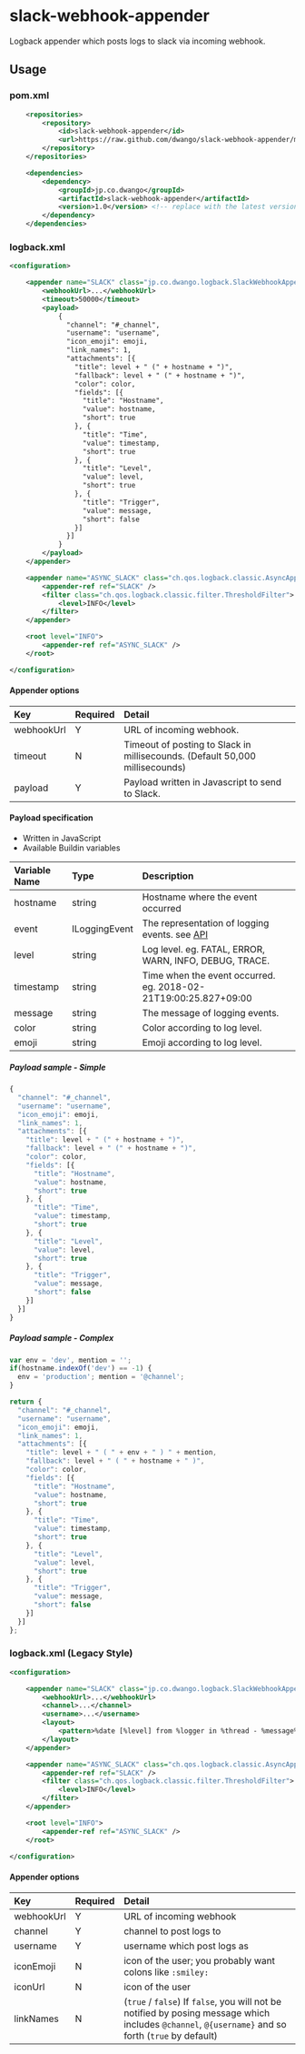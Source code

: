 # slack-webhook-appender
Logback appender which posts logs to slack via incoming webhook.


## Usage

### pom.xml

```xml
    <repositories>
        <repository>
            <id>slack-webhook-appender</id>
            <url>https://raw.github.com/dwango/slack-webhook-appender/mvn-repo/</url>
        </repository>
    </repositories>

    <dependencies>
        <dependency>
            <groupId>jp.co.dwango</groupId>
            <artifactId>slack-webhook-appender</artifactId>
            <version>1.0</version> <!-- replace with the latest version -->
        </dependency>
    </dependencies>
```

### logback.xml

```xml
<configuration>

    <appender name="SLACK" class="jp.co.dwango.logback.SlackWebhookAppender">
        <webhookUrl>...</webhookUrl>
        <timeout>50000</timeout>
        <payload>
            {
              "channel": "#_channel",
              "username": "username",
              "icon_emoji": emoji,
              "link_names": 1,
              "attachments": [{
                "title": level + " (" + hostname + ")",
                "fallback": level + " (" + hostname + ")",
                "color": color,
                "fields": [{
                  "title": "Hostname",
                  "value": hostname,
                  "short": true
                }, {
                  "title": "Time",
                  "value": timestamp,
                  "short": true
                }, {
                  "title": "Level",
                  "value": level,
                  "short": true
                }, {
                  "title": "Trigger",
                  "value": message,
                  "short": false
                }]
              }]
            }
        </payload>
    </appender>

    <appender name="ASYNC_SLACK" class="ch.qos.logback.classic.AsyncAppender">
        <appender-ref ref="SLACK" />
        <filter class="ch.qos.logback.classic.filter.ThresholdFilter">
            <level>INFO</level>
        </filter>
    </appender>

    <root level="INFO">
        <appender-ref ref="ASYNC_SLACK" />
    </root>

</configuration>
```

#### Appender options

|Key|Required|Detail|
|:----|:----|:----|
|webhookUrl|Y|URL of incoming webhook.|
|timeout|N|Timeout of posting to Slack in millisecounds. (Default 50,000 millisecounds)|
|payload|Y|Payload written in Javascript to send to Slack.|

#### Payload specification

- Written in JavaScript
- Available Buildin variables

|Variable Name|Type|Description|
|:----|:----|:----|
|hostname|string|Hostname where the event occurred|
|event|ILoggingEvent|The representation of logging events. see [API](https://logback.qos.ch/apidocs/ch/qos/logback/classic/spi/ILoggingEvent.html)|
|level|string|Log level. eg. FATAL, ERROR, WARN, INFO, DEBUG, TRACE.|
|timestamp|string|Time when the event occurred. eg. 2018-02-21T19:00:25.827+09:00|
|message|string|The message of logging events.|
|color|string|Color according to log level.|
|emoji|string|Emoji according to log level.|

##### Payload sample - Simple

```javascript
{
  "channel": "#_channel",
  "username": "username",
  "icon_emoji": emoji,
  "link_names": 1,
  "attachments": [{
    "title": level + " (" + hostname + ")",
    "fallback": level + " (" + hostname + ")",
    "color": color,
    "fields": [{
      "title": "Hostname",
      "value": hostname,
      "short": true
    }, {
      "title": "Time",
      "value": timestamp,
      "short": true
    }, {
      "title": "Level",
      "value": level,
      "short": true
    }, {
      "title": "Trigger",
      "value": message,
      "short": false
    }]
  }]
}
```

##### Payload sample - Complex

```javascript
var env = 'dev', mention = '';
if(hostname.indexOf('dev') == -1) {
  env = 'production'; mention = '@channel';
}

return {
  "channel": "#_channel",
  "username": "username",
  "icon_emoji": emoji,
  "link_names": 1,
  "attachments": [{
    "title": level + " ( " + env + " ) " + mention,
    "fallback": level + " ( " + hostname + " )",
    "color": color,
    "fields": [{
      "title": "Hostname",
      "value": hostname,
      "short": true
    }, {
      "title": "Time",
      "value": timestamp,
      "short": true
    }, {
      "title": "Level",
      "value": level,
      "short": true
    }, {
      "title": "Trigger",
      "value": message,
      "short": false
    }]
  }]
};
```

### logback.xml (Legacy Style)

```xml
<configuration>

    <appender name="SLACK" class="jp.co.dwango.logback.SlackWebhookAppender">
        <webhookUrl>...</webhookUrl>
        <channel>...</channel>
        <username>...</username>
        <layout>
            <pattern>%date [%level] from %logger in %thread - %message%n%xException</pattern>
        </layout>
    </appender>

    <appender name="ASYNC_SLACK" class="ch.qos.logback.classic.AsyncAppender">
        <appender-ref ref="SLACK" />
        <filter class="ch.qos.logback.classic.filter.ThresholdFilter">
            <level>INFO</level>
        </filter>
    </appender>

    <root level="INFO">
        <appender-ref ref="ASYNC_SLACK" />
    </root>

</configuration>
```

#### Appender options

|Key|Required|Detail|
|:----|:----|:----|
|webhookUrl|Y|URL of incoming webhook|
|channel|Y|channel to post logs to|
|username|Y|username which post logs as|
|iconEmoji|N|icon of the user; you probably want colons like `:smiley:`|
|iconUrl|N|icon of the user|
|linkNames|N|(`true` / `false`) If `false`, you will not be notified by posing message which includes `@channel`, `@{username}` and so forth (`true` by default)|
